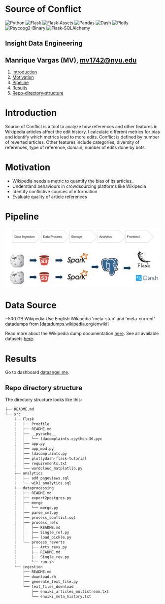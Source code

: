 # Source of Conflict

![Python](https://img.shields.io/badge/Python-3.7-blue.svg?logo=python&longCache=true&logoColor=white&colorB=5e81ac&style=flat-square&colorA=4c566a)
![Flask](https://img.shields.io/badge/Flask-1.0.2-blue.svg?longCache=true&logo=flask&style=flat-square&logoColor=white&colorB=5e81ac&colorA=4c566a)
![Flask-Assets](https://img.shields.io/badge/Flask--Assets-v0.12-blue.svg?longCache=true&logo=flask&style=flat-square&logoColor=white&colorB=5e81ac&colorA=4c566a)
![Pandas](https://img.shields.io/badge/Pandas-v0.24.2-blue.svg?longCache=true&logo=python&longCache=true&style=flat-square&logoColor=white&colorB=5e81ac&colorA=4c566a)
![Dash](https://img.shields.io/badge/Dash-v1.0.2-blue.svg?longCache=true&logo=python&longCache=true&style=flat-square&logoColor=white&colorB=5e81ac&colorA=4c566a)
![Plotly](https://img.shields.io/badge/Plotly-v3.7.1-blue.svg?longCache=true&logo=python&longCache=true&style=flat-square&logoColor=white&colorB=5e81ac&colorA=4c566a)
![Psycopg2-Binary](https://img.shields.io/badge/Psycopg2--Binary-v2.7.7-red.svg?longCache=true&style=flat-square&logo=PostgreSQL&logoColor=white&colorA=4c566a&colorB=bf616a)
![Flask-SQLAlchemy](https://img.shields.io/badge/Flask--SQLAlchemy-2.3.2-red.svg?longCache=true&style=flat-square&logo=scala&logoColor=white&colorA=4c566a&colorB=bf616a)

## Insight Data Engineering
## Manrique Vargas (MV), mv1742@nyu.edu

1. [Introduction](README.md#Report)
1. [Motivation](README.md#Motivation)
1. [Pipeline](README.md#Pipeline)
1. [Results](README.md#Results)
1. [Repo-directory-structure](README.md#Repo-directory-structure)


# Introduction
Source of Conflict is a tool to analyze how references and other features in Wikipedia articles affect the edit history. I calculate different metrics for bias and identify which metrics lead to more edits. Conflict is defined by number of reverted articles. Other features include categories, diversity of references, type of reference, domain, number of edits done by bots.

# Motivation
- Wikipedia needs a metric to quantify the bias of its articles.
- Understand behaviours in crowdsourcing platforms like Wikipedia
- Identify conflictive sources of information
- Evaluate quality of article references

# Pipeline
![Pipeline.png](https://github.com/mv1742/Wiki_Bias/blob/master/Images/Pipeline.png)

# Data Source
~500 GB Wikipedia
Use English Wikipedia 'meta-stub' and 'meta-current' datadumps from [datadumps.wikipedia.org/enwiki]

Read more about the Wikipedia dump documentation [here](https://en.wikipedia.org/wiki/Wikipedia:Database_download).
See all available datasets [here](https://dumps.wikimedia.org/backup-index.html).

# Results

Go to dashboard [dataangel.me](http://dataangel.me/8050).


## Repo directory structure

The directory structure looks like this:
```
├── README.md
└── src
    ├── Flask
    │   ├── Procfile
    │   ├── README.md
    │   ├── __pycache__
    │   │   └── ldacomplaints.cpython-36.pyc
    │   ├── app.py
    │   ├── app_mod.py
    │   ├── ldacomplaints.py
    │   ├── plotlydash-flask-tutorial
    │   ├── requirements.txt
    │   └── wordcloud_matplotlib.py
    ├── analytics
    │   ├── add_pageviews.sql
    │   └── wiki_analytics.sql
    ├── dataprocessing
    │   ├── README.md
    │   ├── export2postgres.py
    │   ├── merge
    │   │   └── merge.py
    │   ├── parse_xml.py
    │   ├── process_conflict.sql
    │   ├── process_refs
    │   │   ├── README.md
    │   │   ├── Single_ref.py
    │   │   ├── load_pickle.py
    │   └── process_reverts
    │       ├── Arts_revs.py
    │       ├── README.md
    │       ├── Single_rev.py
    │       └── run.sh
    └── ingestion
        ├── README.md
        ├── download.sh
        ├── generate_text_file.py
        └── text_files_download
            ├── enwiki_articles_multistream.txt
            └── enwiki_meta_history.txt
```

